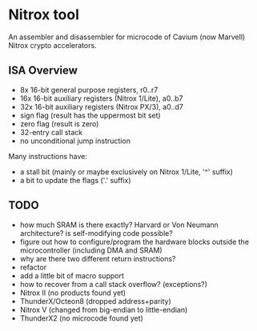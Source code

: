 # Nitrox tool
An assembler and disassembler for microcode of Cavium (now Marvell) Nitrox crypto accelerators.

## ISA Overview
- 8x 16-bit general purpose registers, r0..r7
- 16x 16-bit auxiliary registers (Nitrox 1/Lite), a0..b7
- 32x 16-bit auxiliary registers (Nitrox PX/3), a0..d7
- sign flag (result has the uppermost bit set)
- zero flag (result is zero)
- 32-entry call stack
- no unconditional jump instruction

Many instructions have:
- a stall bit (mainly or maybe exclusively on Nitrox 1/Lite, '^' suffix)
- a bit to update the flags ('.' suffix)

## TODO
- how much SRAM is there exactly? Harvard or Von Neumann architecture? is self-modifying code possible?
- figure out how to configure/program the hardware blocks outside the microcontroller (including DMA and SRAM)
- why are there two different return instructions?
- refactor
- add a little bit of macro support
- how to recover from a call stack overflow? (exceptions?)
- Nitrox II (no products found yet)
- ThunderX/Octeon8 (dropped address+parity)
- Nitrox V (changed from big-endian to little-endian)
- ThunderX2 (no microcode found yet)
